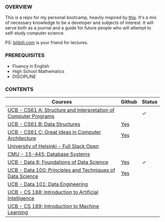 ### OVERVIEW

This is a repo for my personal bootcamp, heavily inspired by [this](https://www.reddit.com/r/learnprogramming/comments/ortnef/a_super_harsh_guide_to_learning_computer_science/). It's a mix of necessary knowledge to be a developer and subjects of interest. It will serve both as a journal and a guide for future people who will attempt to self-study computer science.

PS: [bilibili.com](https://www.bilibili.com/) is your friend for lectures.

### PREREQUISITES

- Fluency in English
- High School Mathematics
- DISCIPLINE

### CONTENTS

|Courses|Github|Status|
|---|---|---|
|[UCB - CS61 A: Structure and Interpretation of Computer Programs](https://cs61a.org/)||✓|
|[UCB - CS61 B: Data Structures](https://sp21.datastructur.es/)|[Yes](https://github.com/orgs/Berkeley-CS61B/repositories)||
|[UCB - CS61 C: Great Ideas in Computer Architecture](https://cs61c.org/fa22/)|[Yes](https://github.com/orgs/61c-teach/repositories)||
|[University of Helsinki - Full Stack Open](https://fullstackopen.com/en/)|||
|[CMU - 15-445: Database Systems](https://15445.courses.cs.cmu.edu/fall2022/)|||
|[UCB - Data 8: Foundations of Data Science](http://data8.org/fa22/)|[Yes](https://github.com/orgs/data-8/repositories)|✓|
|[UCB - Data 100: Principles and Techniques of Data Science](https://ds100.org/sp22/)|[Yes](https://github.com/orgs/DS-100/repositories)||
|[UCB - Data 101: Data Engineering](https://data101.org/)|||
|[UCB - CS 188: Introduction to Artificial Intelligence](https://inst.eecs.berkeley.edu/~cs188/fa22/)|||
|[UCB - CS 189: Introduction to Machine Learning](https://people.eecs.berkeley.edu/~jrs/189/)
